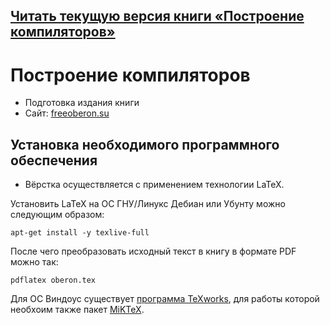 ## [Читать текущую версия книги «Построение компиляторов»](https://github.com/kekcleader/OberonBook/blob/master/oberon.pdf)

# Построение компиляторов
* Подготовка издания книги
* Сайт: [freeoberon.su](https://freeoberon.su)

## Установка необходимого программного обеспечения

* Вёрстка осуществляется с применением технологии LaTeX.

Установить LaTeX на ОС ГНУ/Линукс Дебиан или Убунту можно следующим образом:
```
apt-get install -y texlive-full
```
После чего преобразовать исходный текст в книгу в формате PDF можно так:
```
pdflatex oberon.tex
```

Для ОС Виндоус существует [программа TeXworks](https://github.com/TeXworks/texworks/releases),
для работы которой необхоим также пакет [MiKTeX](http://www.miktex.org).
